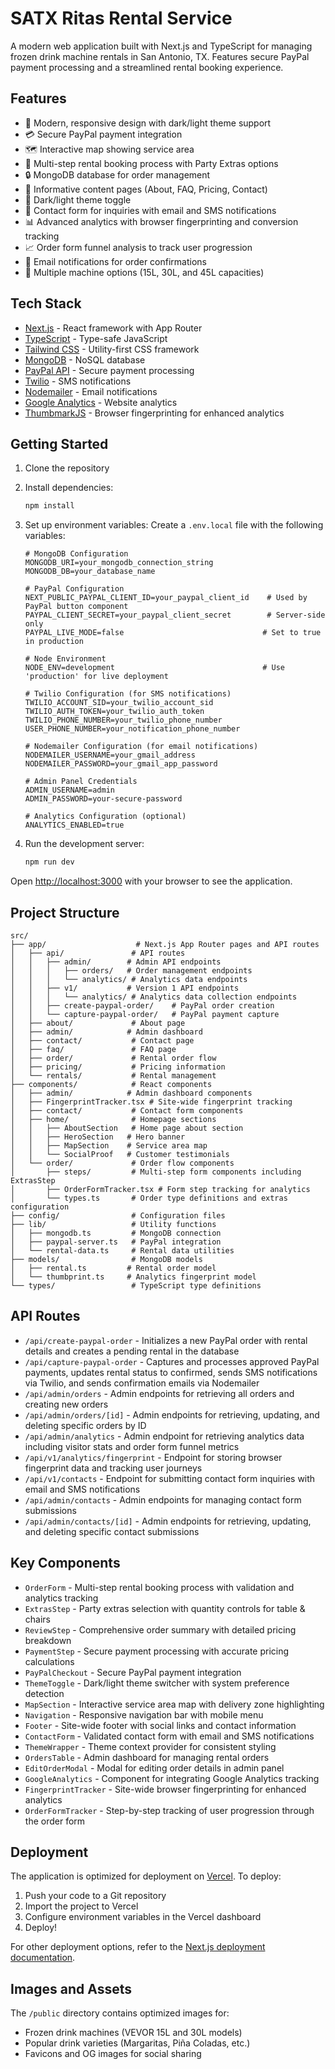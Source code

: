 # SATX Ritas Rental Service

A modern web application built with Next.js and TypeScript for managing frozen drink machine rentals in San Antonio, TX. Features secure PayPal payment processing and a streamlined rental booking experience.

## Features

- 🎨 Modern, responsive design with dark/light theme support
- 💳 Secure PayPal payment integration
- 🗺️ Interactive map showing service area
- 📱 Multi-step rental booking process with Party Extras options
- 🔒 MongoDB database for order management
- 📄 Informative content pages (About, FAQ, Pricing, Contact)
- 🌙 Dark/light theme toggle
- 📝 Contact form for inquiries with email and SMS notifications
- 📊 Advanced analytics with browser fingerprinting and conversion tracking
- 📈 Order form funnel analysis to track user progression
- 📧 Email notifications for order confirmations
- 🍹 Multiple machine options (15L, 30L, and 45L capacities)

## Tech Stack

- [Next.js](https://nextjs.org/) - React framework with App Router
- [TypeScript](https://www.typescriptlang.org/) - Type-safe JavaScript
- [Tailwind CSS](https://tailwindcss.com/) - Utility-first CSS framework
- [MongoDB](https://www.mongodb.com/) - NoSQL database
- [PayPal API](https://developer.paypal.com/) - Secure payment processing
- [Twilio](https://www.twilio.com/) - SMS notifications
- [Nodemailer](https://nodemailer.com/) - Email notifications
- [Google Analytics](https://analytics.google.com/) - Website analytics
- [ThumbmarkJS](https://github.com/thumbmarkjs/thumbmarkjs) - Browser fingerprinting for enhanced analytics

## Getting Started

1. Clone the repository
2. Install dependencies:
   ```bash
   npm install
   ```
3. Set up environment variables:
   Create a `.env.local` file with the following variables:

   ```
   # MongoDB Configuration
   MONGODB_URI=your_mongodb_connection_string
   MONGODB_DB=your_database_name

   # PayPal Configuration
   NEXT_PUBLIC_PAYPAL_CLIENT_ID=your_paypal_client_id    # Used by PayPal button component
   PAYPAL_CLIENT_SECRET=your_paypal_client_secret        # Server-side only
   PAYPAL_LIVE_MODE=false                               # Set to true in production

   # Node Environment
   NODE_ENV=development                                 # Use 'production' for live deployment

   # Twilio Configuration (for SMS notifications)
   TWILIO_ACCOUNT_SID=your_twilio_account_sid
   TWILIO_AUTH_TOKEN=your_twilio_auth_token
   TWILIO_PHONE_NUMBER=your_twilio_phone_number
   USER_PHONE_NUMBER=your_notification_phone_number

   # Nodemailer Configuration (for email notifications)
   NODEMAILER_USERNAME=your_gmail_address
   NODEMAILER_PASSWORD=your_gmail_app_password

   # Admin Panel Credentials
   ADMIN_USERNAME=admin
   ADMIN_PASSWORD=your-secure-password

   # Analytics Configuration (optional)
   ANALYTICS_ENABLED=true
   ```

4. Run the development server:
   ```bash
   npm run dev
   ```

Open [http://localhost:3000](http://localhost:3000) with your browser to see the application.

## Project Structure

```
src/
├── app/                    # Next.js App Router pages and API routes
│   ├── api/               # API routes
│   │   ├── admin/        # Admin API endpoints
│   │   │   ├── orders/   # Order management endpoints
│   │   │   └── analytics/ # Analytics data endpoints
│   │   ├── v1/           # Version 1 API endpoints
│   │   │   └── analytics/ # Analytics data collection endpoints
│   │   ├── create-paypal-order/    # PayPal order creation
│   │   └── capture-paypal-order/   # PayPal payment capture
│   ├── about/             # About page
│   ├── admin/            # Admin dashboard
│   ├── contact/           # Contact page
│   ├── faq/               # FAQ page
│   ├── order/             # Rental order flow
│   ├── pricing/           # Pricing information
│   └── rentals/           # Rental management
├── components/            # React components
│   ├── admin/            # Admin dashboard components
│   ├── FingerprintTracker.tsx # Site-wide fingerprint tracking
│   ├── contact/           # Contact form components
│   ├── home/              # Homepage sections
│   │   ├── AboutSection   # Home page about section
│   │   ├── HeroSection   # Hero banner
│   │   ├── MapSection    # Service area map
│   │   └── SocialProof   # Customer testimonials
│   └── order/             # Order flow components
│       ├── steps/         # Multi-step form components including ExtrasStep
│       ├── OrderFormTracker.tsx # Form step tracking for analytics
│       └── types.ts       # Order type definitions and extras configuration
├── config/                # Configuration files
├── lib/                   # Utility functions
│   ├── mongodb.ts         # MongoDB connection
│   ├── paypal-server.ts   # PayPal integration
│   └── rental-data.ts     # Rental data utilities
├── models/                # MongoDB models
│   ├── rental.ts         # Rental order model
│   └── thumbprint.ts     # Analytics fingerprint model
└── types/                 # TypeScript type definitions
```

## API Routes

- `/api/create-paypal-order` - Initializes a new PayPal order with rental details and creates a pending rental in the database
- `/api/capture-paypal-order` - Captures and processes approved PayPal payments, updates rental status to confirmed, sends SMS notifications via Twilio, and sends confirmation emails via Nodemailer
- `/api/admin/orders` - Admin endpoints for retrieving all orders and creating new orders
- `/api/admin/orders/[id]` - Admin endpoints for retrieving, updating, and deleting specific orders by ID
- `/api/admin/analytics` - Admin endpoint for retrieving analytics data including visitor stats and order form funnel metrics
- `/api/v1/analytics/fingerprint` - Endpoint for storing browser fingerprint data and tracking user journeys
- `/api/v1/contacts` - Endpoint for submitting contact form inquiries with email and SMS notifications
- `/api/admin/contacts` - Admin endpoints for managing contact form submissions
- `/api/admin/contacts/[id]` - Admin endpoints for retrieving, updating, and deleting specific contact submissions

## Key Components

- `OrderForm` - Multi-step rental booking process with validation and analytics tracking
- `ExtrasStep` - Party extras selection with quantity controls for table & chairs
- `ReviewStep` - Comprehensive order summary with detailed pricing breakdown
- `PaymentStep` - Secure payment processing with accurate pricing calculations
- `PayPalCheckout` - Secure PayPal payment integration
- `ThemeToggle` - Dark/light theme switcher with system preference detection
- `MapSection` - Interactive service area map with delivery zone highlighting
- `Navigation` - Responsive navigation bar with mobile menu
- `Footer` - Site-wide footer with social links and contact information
- `ContactForm` - Validated contact form with email and SMS notifications
- `ThemeWrapper` - Theme context provider for consistent styling
- `OrdersTable` - Admin dashboard for managing rental orders
- `EditOrderModal` - Modal for editing order details in admin panel
- `GoogleAnalytics` - Component for integrating Google Analytics tracking
- `FingerprintTracker` - Site-wide browser fingerprinting for enhanced analytics
- `OrderFormTracker` - Step-by-step tracking of user progression through the order form

## Deployment

The application is optimized for deployment on [Vercel](https://vercel.com). To deploy:

1. Push your code to a Git repository
2. Import the project to Vercel
3. Configure environment variables in the Vercel dashboard
4. Deploy!

For other deployment options, refer to the [Next.js deployment documentation](https://nextjs.org/docs/app/building-your-application/deploying).

## Images and Assets

The `/public` directory contains optimized images for:

- Frozen drink machines (VEVOR 15L and 30L models)
- Popular drink varieties (Margaritas, Piña Coladas, etc.)
- Favicons and OG images for social sharing

